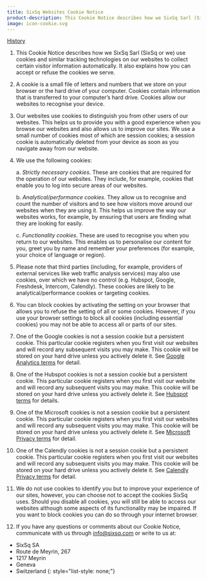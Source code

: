 ```yaml
---
title: SixSq Websites Cookie Notice
product-description: This Cookie Notice describes how we SixSq Sarl (SixSq or we) use cookies and similar tracking technologies on our websites to collect certain visitor information automatically. It also explains how you can accept or refuse the cookies we serve.
image: icon-cookie.svg
---
```


[History](https://github.com/SixSq/sixsq.github.com/commits/master/_terms/cookie-notice.md)

1. This Cookie Notice describes how we SixSq Sarl (SixSq or we) use cookies and similar tracking technologies on our websites to collect certain visitor information automatically. It also explains how you can accept or refuse the cookies we serve.

2. A cookie is a small file of letters and numbers that we store on your browser or the hard drive of your computer. Cookies contain information that is transferred to your computer’s hard drive. Cookies allow our websites to recognise your device.

3. Our websites use cookies to distinguish you from other users of our websites. This helps us to provide you with a good experience when you browse our websites and also allows us to improve our sites. We use a small number of cookies most of which are session cookies; a session cookie is automatically deleted from your device as soon as you navigate away from our website.

4. We use the following cookies:

    a. *Strictly necessary cookies*. These are cookies that are required for the operation of our websites. They include, for example, cookies that enable you to log into secure areas of our websites.

    b. *Analytical/performance cookies*. They allow us to recognise and count the number of visitors and to see how visitors move around our websites when they are using it. This helps us improve the way our websites works, for example, by ensuring that users are finding what they are   looking for easily.

    c. *Functionality cookies*. These are used to recognise you when you return to our websites. This enables us to personalise our content for you, greet you by name and remember your preferences (for example, your choice of language or region).

5. Please note that third parties (including, for example, providers of external services like web traffic analysis services) may also use cookies, over which we have no control (e.g. Hubspot, Google, Freshdesk, Intercom, Calendly). These cookies are likely to be analytical/performance cookies or targeting cookies.

6. You can block cookies by activating the setting on your browser that allows you to refuse the setting of all or some cookies. However, if you use your browser settings to block all cookies (including essential cookies) you may not be able to access all or parts of our sites.

7. One of the Google cookies is not a session cookie but a persistent cookie. This particular cookie registers when you first visit our websites and will record any subsequent visits you may make. This cookie will be stored on your hard drive unless you actively delete it. See [Google Analytics terms](http://www.google.com/analytics/terms/gb.html) for detail.

8. One of the Hubspot cookies is not a session cookie but a persistent cookie. This particular cookie registers when you first visit our website and will record any subsequent visits you may make. This cookie will be stored on your hard drive unless you actively delete it. See [Hubspot terms](https://legal.hubspot.com/privacy-policy) for details.

9. One of the Microsoft cookies is not a session cookie but a persistent cookie. This particular cookie registers when you first visit our websites and will record any subsequent visits you may make. This cookie will be stored on your hard drive unless you actively delete it. See [Microsoft Privacy terms](https://privacy.microsoft.com/en-us/privacystatement#maincookiessimilartechnologiesmodule) for detail.

10. One of the Calendly cookies is not a session cookie but a persistent cookie. This particular cookie registers when you first visit our websites and will record any subsequent visits you may make. This cookie will be stored on your hard drive unless you actively delete it. See [Calendly Privacy terms](https://calendly.com/privacy) for detail.

11. We do not use cookies to identify you but to improve your experience of our sites, however, you can choose not to accept the cookies SixSq uses. Should you disable all cookies, you will still be able to access our websites although some aspects of its functionality may be impaired. If you want to block cookies you can do so through your internet browser.

12. If you have any questions or comments about our Cookie Notice, communicate with us through [info@sixsq.com](mailto:info@sixsq.com) or write to us at:

- SixSq SA
- Route de Meyrin, 267 
- 1217 Meyrin 
- Geneva 
- Switzerland 
{: style="list-style: none;"}